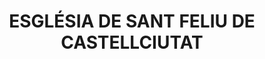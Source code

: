 ---
layout: test
title:  "ESGLÉSIA DE SANT FELIU DE CASTELLCIUTAT"
coordinates:
  - [1.443362754295719, 42.355233185508304]
  - [1.443538358165438, 42.355189569801972]
  - [1.443524191991941, 42.355159545131485]
  - [1.443598338354979, 42.355141150434726]
  - [1.443529504695834, 42.3550012764819]
  - [1.443335540109441, 42.355048085035989]
  - [1.443341297061378, 42.355059845801378]
  - [1.443284553607767, 42.35507399138919]
  - [1.443297513568169, 42.355101600606076]
  - [1.443241046093343, 42.355115958537574]
  - [1.443294951993571, 42.355222459737028]
  - [1.443351552418367, 42.355208416511317]
  - [1.443362754295719, 42.355233185508304]
---
